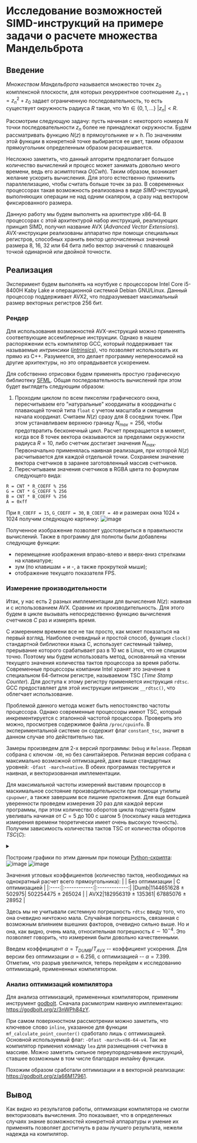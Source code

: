 # Исследование возможностей SIMD-инструкций на примере задачи о расчете множества Мандельброта

## Введение
_Множеством Мандельброта_ называется множество точек $z_0$ комплексной плоскости, для которых 
рекуррентное соотношение $z_{n+1} = z_n^2 + z_0$ задает ограниченную последовательность,
то есть существует окружность радиуса $R$ такая, что 
$\forall n \in\{0, 1, ...\} \ | z_n | < R$.

Рассмотрим следующую задачу:
пусть начиная с некоторого номера $N$ точки последовательности $z_n$ более не принадлежат
окружности. Будем рассматривать функцию $N(z)$ в прямоугольнике $w \times h$. 
По значениям этой функции в конкретной точке
выбирается ее цвет, таким образом прямоугольник определенным образом раскрашивается.

Несложно заметить, что данный алгоритм предполагает большое количество вычислений и
процесс может занимать довольно много времени, ведь его асимптотика $O(Cwh)$.
Таким образом, возникает желание ускорить вычисления. Для этого естественно применить
параллелизацию, чтобы считать больше точек за раз. В современных процессорах
такая возможность реализована в виде _SIMD-инструкций_, выполняющих
операции не над одним скаляром, а сразу над вектором фиксированного размера. 

Данную работу мы будем выполнять на архитектуре x86-64.
В процессорах с этой архитектурой набор инструкций, реализующих принцип SIMD,
получил название AVX (_Advanced Vector Extensions_). AVX-инструкции реализованы 
аппаратно при помощи специальных регистров, способных хранить вектор целочисленных
значений размера 8, 16, 32 или 64 бита либо вектор значений с плавающей точкой 
одинарной или двойной точности.

## Реализация
Эксперимент будем выполнять на ноутбуке c процессором Intel Core i5-8400H Kaby Lake
и операционной системой Debian GNU/Linux.
Данный процессор поддерживает AVX2, что подразумевает максимальный размер векторных
регистров 256 бит.

### Рендер 
Для использования возможностей AVX-инструкций можно применять
соответвующие ассемблерные инструкции. Однако в нашем распоряжении есть компилятор
GCC, который поддерживает так называемые _интринсики_ 
([_intrinsics_](https://www.laruence.com/sse/#techs=MMX,SSE,SSE2,SSE3,SSSE3,SSE4_1,SSE4_2,AVX,AVX2,AVX_512)), 
что позволяет использовать их прямо из C++. 
Разумеется, это делает программу непереносимой на другие
архитектуры, но это оправдывается ускорением.

Для собственно отрисовки будем применять простую графическую библиотеку 
[SFML](https://www.sfml-dev.org/).
Общая последовательность вычислений при этом будет выглядеть следующим образом:
1. Проходим циклом по всем пикселям графического окна, пересчитываем его "натуральные" координаты
в координаты с плавающей точкой типа `float` с учетом масштаба и смещения начала координат.
Считаем $N(z)$ сразу для 8 соседних точек. При этом устанавливаем верхнюю границу $N_{max} = 256$,
чтобы предотвратить бесконечный цикл. Расчет прекращается в момент, когда все 8 точек вектора
оказываются за пределами окружности радиуса $R = 10$, либо счетчик достигает значения $N_{max}$.
Первоначально применялась наивная реализация, при которой $N(z)$ расчитывается для 
каждой отдельной точки.
Сохраняем значение вектора счетчиков в заранее заготовленный массив счетчиков. 
2. Пересчитываем значения счетчиков в RGBA цвета по формулам следующего вида:
```
R = CNT * R_COEFF % 256
G = CNT * G_COEFF % 256
B = CNT * B_COEFF % 256
A = 0xff
```
При `R_COEFF = 15`, `G_COEFF = 30`, `B_COEFF = 40` и размерах
окна $1024 \times 1024$ получим следующую картинку:
![image](pictures/mandelbrot_set.png)

Полученное изображение позволяет удостовериться в правильности вычислений. 
Также в программу для полноты были добавлены следующие функции:
* перемещение изображения вправо-влево и вверх-вниз стрелками на клавиатуре;
* зум (по клавишам + и -, а также прокруткой мыши);
* отображение текущего показателя FPS.

### Измерение производительности
Итак, у нас есть 2 разных имплементации для вычисления $N(z)$: наивная 
и с использованием AVX. Сравним их производительность. Для этого будем в цикле
вызывать непосредственно функцию вычисления счетчиков $C$ раз и измерять время.

С измерением времени все не так просто, как может показаться на первый взгляд. 
Наиболее очевидный и простой способ, функция `clock()` стандартной библиотеки
языка С, использует системный таймер, прерывание которого срабатывает раз в 10 мс
в Linux, что не слишком точно. Поэтому мы будем использовать метод, основанный 
на чтении текущего значения количества тактов процессора за время работы.
Современные процессоры компании Intel хранят это значение в специальном 
64-битном регистре, называемом TSC (_Time Stamp Counter_). Для доступа к
этому регистру применяется инструкция `rdtsc`. GCC предоставляет для
этой инструкции интринсик `__rdtsc()`, что облегчает использование.

Проблемой данного метода может быть непостоянство частоты процессора.
Однако современные процессоры имеют TSC, который инкрементируется с
эталонной частотой процессора. Проверить это можно, просмотрев 
содержимое файла `/proc/cpuinfo`. В экспериментальной системе он
содержит флаг `constant_tsc`, значит в данном случае это
действительно так.

Замеры произведем для 2-х версий программы: `Debug` и `Release`. Первая собрана
с ключом `-O0`, но без санитайзеров. Релизная версия собрана с максимально
возможной оптимзацией, даже выше стандартных уровней: `-Ofast -march=native`.
В обеих программах тестируется и наивная, и векторизованная имплементации.

Для максимальной частоты измерений выставим процессор в маскимальное состояние
производительности при помощи утилиты `cpupower`, а также завершим все лишние
приложения. Для еще большей уверенности проведем измерения 20 раз для каждой 
версии программы, при этом количество оборотов цикла подсчета 
будем увеливать начиная от $C = 5$ до 100 с шагом 5 (поскольку
наша методика измерения времени теоретически имеет очень высокую точность). 
Получим зависимость
количества тактов TSC от количества оборотов $TSC(C)$:
<details>
<summary></summary>
<table>
<tr><th>Без оптимизации</th> <th> С оптимизацией
<tr><td>

|  С  |     Dumb     |     AVX2    |
|:---:|:------------:|:-----------:|
|  0  |       0      |      0      |
|  5  |  5712613774  |  916070602  |
|  10 |  11436408222 |  1831856004 |
|  15 |  17167290758 |  2747407724 |
|  20 |  22921776126 |  3742002716 |
|  25 |  28748568058 |  4579368188 |
|  30 |  34310435610 |  5495609006 |
|  35 |  40007765992 |  6410541052 |
|  40 |  45725451316 |  7327369636 |
|  45 |  51406774490 |  8236685164 |
|  50 |  57162699430 |  9155219770 |
|  55 |  62878191766 | 10064748526 |
|  60 |  68639280536 | 10991297480 |
|  65 |  74338362704 | 11900512108 |
|  70 |  80000038952 | 12811008388 |
|  75 |  85733522186 | 13743307220 |
|  80 |  91601711478 | 14655044368 |
|  85 |  97342045252 | 15547264192 |
|  90 | 103087095254 | 16498824974 |
|  95 | 108696433986 | 17387673520 |
| 100 | 114557194550 | 18301728090 |
</td><td>

|  С  |     Dumb    |    AVX2    |
|:---:|:-----------:|:----------:|
|  0  |      0      |      0     |
|  5  |  2512258552 |  338501404 |
|  10 |  5015221684 |  679243658 |
|  15 |  7528074366 | 1017388932 |
|  20 | 10032533898 | 1356003796 |
|  25 | 12544410574 | 1697712214 |
|  30 | 15031091344 | 2037581816 |
|  35 | 17568039438 | 2376893526 |
|  40 | 20062107478 | 2716952464 |
|  45 | 22546840638 | 3056277046 |
|  50 | 25050173480 | 3395720006 |
|  55 | 27564767420 | 3735877632 |
|  60 | 30153712726 | 4066570896 |
|  65 | 32603878374 | 4399381034 |
|  70 | 35112134570 | 4745470310 |
|  75 | 37607666348 | 5094119992 |
|  80 | 40107194128 | 5433617082 |
|  85 | 42684503088 | 5771304134 |
|  90 | 45267950466 | 6112125716 |
|  95 | 47673361468 | 6452166612 |
| 100 | 50271590454 | 6786851910 |
</td></tr> </table>
</details>

Построим графики по этим данным при помощи [Python-скрипта](plot.py):
![image](pictures/no_optimization.png)
![image](pictures/with_optimization.png)

Значения угловых коэффициентов (количество тактов, необходимых на однократный расчет
всего прямоугольника):
| | Без оптимизации | C оптимизацией |
|:----:|:------------:|:-------------:|
|Dumb|1144651628 ± 502975| 502254475 ± 265024 |
| AVX2|182956319 ± 135361| 67885076 ± 28952 |

Здесь мы не учитывали системную погрешность `rdtsc` ввиду того, что она очевидно ничтожно
мала. Случайная погрешность, связанная с возможным влиянием вшешних факторов, очевидно
сильно выше. Но и она, как видно, очень мала, относительная погрешность 
$\varepsilon \sim 10^{-4}$. Это позволяет говорить, что измерения были довольно
качественными.

Введем коэффицицент $\alpha = T_{DUMB}/T_{AVX}$ -- коэффициент ускорения.
Для версии без оптимизации $\alpha = 6.256$, 
с оптимизацией -- $\alpha = 7.399$. Отметим, что разрыв увеличился, теперь перейдем к 
исследованию оптимизаций, примененных компилятором.

### Анализ оптимизаций компилятора
Для анализа оптимизаций, примененных компилятором, применим инструмент
[godbolt](godbolt.org). Сначала расммотрим наивную имплементацию:
https://godbolt.org/z/3nWPh84zY.

При самом поверхностном рассмотрении можно заметить, что ключевое
слово `inline`, указанное для функции `mf_calculate_point_counter()` сработало
лишь с оптимизацией. Основной используемый флаг: `-Ofast -march=x86-64-v4`.
Так же компилятор применил комнаду `lea` для размещения счетчика в 
массиве. Можно заметить сильное переупорядочивание инструкций,
ставшее возможным в том числе благодаря инлайну функции.

Похожим образом сработали оптимизации и в векторной реализации:
https://godbolt.org/z/a66M17961.

## Вывод
Как видно из результатов работы, оптимизации компилятора не смогли 
векторизовать вычисления. Это показывает, что в определенных случаях
знание возможностей конкретной аппаратуры и умение их применять позволяет
достигнуть в разы лучшего результата, нежели надежда на компилятор.
